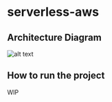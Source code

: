 # serverless-aws

## Architecture Diagram
![alt text](https://i.imgur.com/SJx7yUh.png)

## How to run the project
WIP

